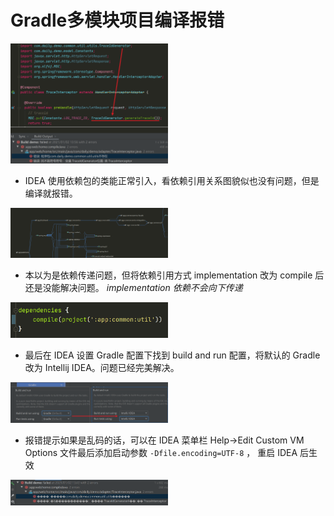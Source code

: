 # Gradle多模块项目编译报错

 <img src="_images/20210102135721560_577.png" width="50%" />

* IDEA 使用依赖包的类能正常引入，看依赖引用关系图貌似也没有问题，但是编译就报错。

 <img src="_images/20210102134905662_13298.png" width="50%" />

* 本以为是依赖传递问题，但将依赖引用方式 implementation 改为 compile 后还是没能解决问题。
*implementation 依赖不会向下传递*

 <img src="_images/20210102135913279_9604.png" width="50%" />

* 最后在 IDEA 设置 Gradle 配置下找到 build and run 配置，将默认的 Gradle 改为 Intellij IDEA。问题已经完美解决。

 <img src="_images/20210102140453195_26073.png" width="50%" />

* 报错提示如果是乱码的话，可以在 IDEA 菜单栏 Help->Edit Custom VM Options 文件最后添加启动参数 `-Dfile.encoding=UTF-8` ，
重启 IDEA 后生效

 <img src="_images/20210102135354099_12003.png" width="50%" />

